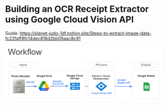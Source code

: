 # Building an OCR Receipt Extractor using Google Cloud Vision API
Guide: https://planet-judo-1df.notion.site/Steps-to-extract-image-data-fc22faff8fc14dec818d2bb09aac8c91

![workflow](Workflow.png)

